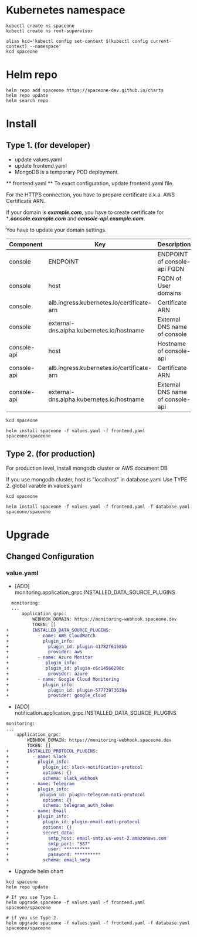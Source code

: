 # Kubernetes namespace

~~~
kubectl create ns spaceone
kubectl create ns root-supervisor

alias kcd='kubectl config set-context $(kubectl config current-context) --namespace'
kcd spaceone
~~~

# Helm repo

~~~
helm repo add spaceone https://spaceone-dev.github.io/charts
helm repo update
helm search repo
~~~

# Install

## Type 1. (for developer)
* update values.yaml
* update frontend.yaml
* MongoDB is a temporary POD deployment.

** frontend.yaml **
To exact configuration, update frontend.yaml file.

For the HTTPS connection, you have to prepare certificate a.k.a. AWS Certificate ARN.

If your domain is ***example.com***, you have to create certificate for ****.console.example.com*** and ***console-api.example.com***.


You have to update your domain settings.

| Component |	Key 				| Description |
| --- 		| --- 				| --- |
| console	| ENDPOINT 			| ENDPOINT of console-api FQDN |
| console	| host				| FQDN of User domains |
| console	| alb.ingress.kubernetes.io/certificate-arn |  Certificate ARN |
| console 	| external-dns.alpha.kubernetes.io/hostname | External DNS name of console	|
| console-api	| host				| Hostname of console-api |
| console-api	| alb.ingress.kubernetes.io/certificate-arn |  Certificate ARN |
| console-api	| external-dns.alpha.kubernetes.io/hostname | External DNS name of console-api	|

~~~
kcd spaceone

helm install spaceone -f values.yaml -f frontend.yaml spaceone/spaceone

~~~


## Type 2. (for production)

For production level, install mongodb cluster or AWS document DB

If you use mongodb cluster,
host is "localhost" in database.yaml
Use TYPE 2. global varable in values.yaml

~~~
kcd spaceone

helm install spaceone -f values.yaml -f frontend.yaml -f database.yaml spaceone/spaceone

~~~


# Upgrade
## Changed Configuration
### value.yaml
- [ADD] monitoring.application_grpc.INSTALLED_DATA_SOURCE_PLUGINS
```diff
  monitoring:
  ...
      application_grpc:
          WEBHOOK_DOMAIN: https://monitoring-webhook.spaceone.dev
          TOKEN: []
+         INSTALLED_DATA_SOURCE_PLUGINS:
+           - name: AWS CloudWatch
+             plugin_info:
+               plugin_id: plugin-41782f6158bb
+               provider: aws
+           - name: Azure Monitor
+              plugin_info:
+              plugin_id: plugin-c6c14566298c
+               provider: azure
+           - name: Google Cloud Monitoring
+             plugin_info:
+               plugin_id: plugin-57773973639a
+               provider: google_cloud

```
- [ADD] notification.application_grpc.INSTALLED_DATA_SOURCE_PLUGINS
```diff
monitoring:
...
    application_grpc:
        WEBHOOK_DOMAIN: https://monitoring-webhook.spaceone.dev
        TOKEN: []
+       INSTALLED_PROTOCOL_PLUGINS:
+         - name: Slack
+           plugin_info:
+             plugin_id: slack-notification-protocol
+             options: {}
+             schema: slack_webhook
+         - name: Telegram
+           plugin_info:
+            plugin_id: plugin-telegram-noti-protocol
+             options: {}
+             schema: telegram_auth_token
+         - name: Email
+           plugin_info:
+             plugin_id: plugin-email-noti-protocol
+             options: {}
+             secret_data:
+               smtp_host: email-smtp.us-west-2.amazonaws.com
+               smtp_port: "587"
+               user: **********
+               password: **********
+             schema: email_smtp
```
- Upgrade helm chart

~~~
kcd spaceone
helm repo update

# If you use Type 1.
helm upgrade spaceone -f values.yaml -f frontend.yaml spaceone/spaceone

# if you use Type 2.
helm upgrade spaceone -f values.yaml -f frontend.yaml -f database.yaml spaceone/spaceone
~~~
